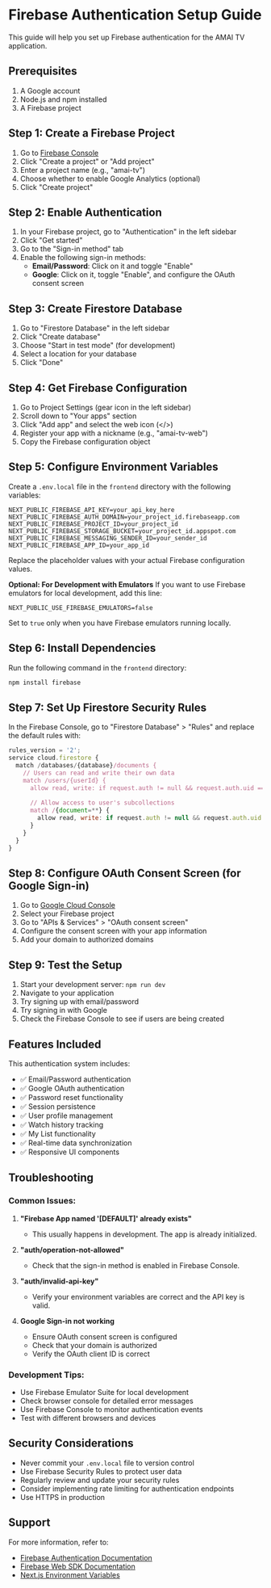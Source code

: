 # Firebase Authentication Setup Guide

This guide will help you set up Firebase authentication for the AMAI TV application.

## Prerequisites

1. A Google account
2. Node.js and npm installed
3. A Firebase project

## Step 1: Create a Firebase Project

1. Go to [Firebase Console](https://console.firebase.google.com/)
2. Click "Create a project" or "Add project"
3. Enter a project name (e.g., "amai-tv")
4. Choose whether to enable Google Analytics (optional)
5. Click "Create project"

## Step 2: Enable Authentication

1. In your Firebase project, go to "Authentication" in the left sidebar
2. Click "Get started"
3. Go to the "Sign-in method" tab
4. Enable the following sign-in methods:
   - **Email/Password**: Click on it and toggle "Enable"
   - **Google**: Click on it, toggle "Enable", and configure the OAuth consent screen

## Step 3: Create Firestore Database

1. Go to "Firestore Database" in the left sidebar
2. Click "Create database"
3. Choose "Start in test mode" (for development)
4. Select a location for your database
5. Click "Done"

## Step 4: Get Firebase Configuration

1. Go to Project Settings (gear icon in the left sidebar)
2. Scroll down to "Your apps" section
3. Click "Add app" and select the web icon (</>)
4. Register your app with a nickname (e.g., "amai-tv-web")
5. Copy the Firebase configuration object

## Step 5: Configure Environment Variables

Create a `.env.local` file in the `frontend` directory with the following variables:

```env
NEXT_PUBLIC_FIREBASE_API_KEY=your_api_key_here
NEXT_PUBLIC_FIREBASE_AUTH_DOMAIN=your_project_id.firebaseapp.com
NEXT_PUBLIC_FIREBASE_PROJECT_ID=your_project_id
NEXT_PUBLIC_FIREBASE_STORAGE_BUCKET=your_project_id.appspot.com
NEXT_PUBLIC_FIREBASE_MESSAGING_SENDER_ID=your_sender_id
NEXT_PUBLIC_FIREBASE_APP_ID=your_app_id
```

Replace the placeholder values with your actual Firebase configuration values.

**Optional: For Development with Emulators**
If you want to use Firebase emulators for local development, add this line:
```env
NEXT_PUBLIC_USE_FIREBASE_EMULATORS=false
```
Set to `true` only when you have Firebase emulators running locally.

## Step 6: Install Dependencies

Run the following command in the `frontend` directory:

```bash
npm install firebase
```

## Step 7: Set Up Firestore Security Rules

In the Firebase Console, go to "Firestore Database" > "Rules" and replace the default rules with:

```javascript
rules_version = '2';
service cloud.firestore {
  match /databases/{database}/documents {
    // Users can read and write their own data
    match /users/{userId} {
      allow read, write: if request.auth != null && request.auth.uid == userId;
      
      // Allow access to user's subcollections
      match /{document=**} {
        allow read, write: if request.auth != null && request.auth.uid == userId;
      }
    }
  }
}
```

## Step 8: Configure OAuth Consent Screen (for Google Sign-in)

1. Go to [Google Cloud Console](https://console.cloud.google.com/)
2. Select your Firebase project
3. Go to "APIs & Services" > "OAuth consent screen"
4. Configure the consent screen with your app information
5. Add your domain to authorized domains

## Step 9: Test the Setup

1. Start your development server: `npm run dev`
2. Navigate to your application
3. Try signing up with email/password
4. Try signing in with Google
5. Check the Firebase Console to see if users are being created

## Features Included

This authentication system includes:

- ✅ Email/Password authentication
- ✅ Google OAuth authentication
- ✅ Password reset functionality
- ✅ Session persistence
- ✅ User profile management
- ✅ Watch history tracking
- ✅ My List functionality
- ✅ Real-time data synchronization
- ✅ Responsive UI components

## Troubleshooting

### Common Issues:

1. **"Firebase App named '[DEFAULT]' already exists"**
   - This usually happens in development. The app is already initialized.

2. **"auth/operation-not-allowed"**
   - Check that the sign-in method is enabled in Firebase Console.

3. **"auth/invalid-api-key"**
   - Verify your environment variables are correct and the API key is valid.

4. **Google Sign-in not working**
   - Ensure OAuth consent screen is configured
   - Check that your domain is authorized
   - Verify the OAuth client ID is correct

### Development Tips:

- Use Firebase Emulator Suite for local development
- Check browser console for detailed error messages
- Use Firebase Console to monitor authentication events
- Test with different browsers and devices

## Security Considerations

- Never commit your `.env.local` file to version control
- Use Firebase Security Rules to protect user data
- Regularly review and update your security rules
- Consider implementing rate limiting for authentication endpoints
- Use HTTPS in production

## Support

For more information, refer to:
- [Firebase Authentication Documentation](https://firebase.google.com/docs/auth)
- [Firebase Web SDK Documentation](https://firebase.google.com/docs/web/setup)
- [Next.js Environment Variables](https://nextjs.org/docs/basic-features/environment-variables)
